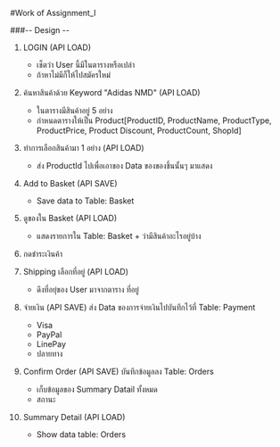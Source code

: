 #Work of Assignment_I

###-- Design --

1. LOGIN (API LOAD)
    - เช็ตว่า User นี้มีในตารางหรือเปล่า
    - ถ้าหาไม่มีก็ให้ไปสมัครใหม่

2. ค้นหาสินค้าด้วย Keyword "Adidas NMD" (API LOAD)
   - ในตารางมีสินค้าอยู่ 5 อย่าง
   - กำหนดตารางให้เป็น Product[ProductID, ProductName, ProductType, ProductPrice, Product Discount, ProductCount, ShopId]

3. ทำการเลือกสินค้ามา 1 อย่าง (API LOAD)
   - ส่ง ProductId ไปเพื่อเอาของ Data ของของชิ้นนั้นๆ มาแสดง

4. Add to Basket (API SAVE)
   - Save data to Table: Basket 

5. ดูของใน Basket (API LOAD)
   - แสดงรายการใน Table: Basket + ว่ามีสินค้าอะไรอยู่บ้าง

6. กดชำระเงินค้า
   
7. Shipping เลือกที่อยู่ (API LOAD)
   - ดึงที่อยุ่ของ User มาจากตาราง ที่อยู่

8. จ่ายเงิน (API SAVE) ส่ง Data ของการจ่ายเงินไปบันทึกไว้ที่ Table: Payment 
   - Visa
   - PayPal
   - LinePay
   - ปลายทาง
   
9. Confirm Order (API SAVE) บันทึกข้อมูลลง Table: Orders
   - เก็บข้อมูลของ Summary Datail ทั้งหมด
   - สถานะ

10. Summary Detail (API LOAD) 
    - Show data table: Orders



